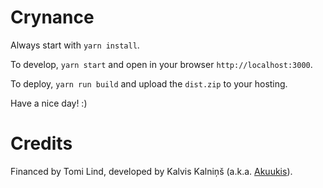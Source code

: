 # Crynance

Always start with `yarn install`.

To develop, `yarn start` and open in your browser `http://localhost:3000`.

To deploy, `yarn run build` and upload the `dist.zip` to your hosting.

Have a nice day! :)

# Credits

Financed by Tomi Lind, developed by Kalvis Kalniņš (a.k.a. [Akuukis](https://github.com/Akuukis)).

